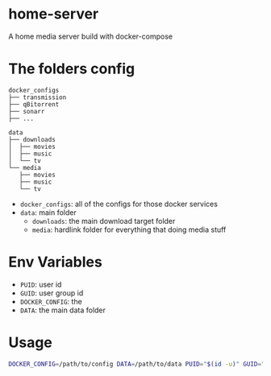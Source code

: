 # home-server
A home media server build with docker-compose

# The folders config
```
docker_configs
├── transmission
├── qBitorrent
├── sonarr
├── ...

data
├── downloads
│  ├── movies
│  ├── music
│  └── tv
└── media
   ├── movies
   ├── music
   └── tv
```

* `docker_configs`: all of the configs for those docker services
* `data`: main folder
    * `downloads`: the main download target folder
    * `media`: hardlink folder for everything that doing media stuff

# Env Variables
* `PUID`: user id
* `GUID`: user group id
* `DOCKER_CONFIG`: the 
* `DATA`: the main data folder


# Usage
```sh
DOCKER_CONFIG=/path/to/config DATA=/path/to/data PUID="$(id -u)" GUID="$(id -g)" docker-compose up -d
```